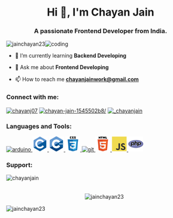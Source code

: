<h1 align="center">Hi 👋, I'm Chayan Jain</h1>
<h3 align="center">A passionate Frontend Developer from India.</h3>
<img align="right" alt="coding" width="400" src="https://shorturl.at/zP7Q7">

<p align="left"> <img src="https://komarev.com/ghpvc/?username=jainchayan23&label=Profile%20views&color=0e75b6&style=flat" alt="jainchayan23" /> </p>

- 🌱 I’m currently learning **Backend Developing**

- 💬 Ask me about **Frontend Developing**

- 📫 How to reach me **chayanjainwork@gmail.com**

<h3 align="left">Connect with me:</h3>
<p align="left">
<a href="https://twitter.com/chayanj07" target="blank"><img align="center" src="https://raw.githubusercontent.com/rahuldkjain/github-profile-readme-generator/master/src/images/icons/Social/twitter.svg" alt="chayanj07" height="30" width="40" /></a>
<a href="https://linkedin.com/in/chayan-jain-1545502b8/" target="blank"><img align="center" src="https://raw.githubusercontent.com/rahuldkjain/github-profile-readme-generator/master/src/images/icons/Social/linked-in-alt.svg" alt="chayan-jain-1545502b8/" height="30" width="40" /></a>
<a href="https://instagram.com/_chayanjain" target="blank"><img align="center" src="https://raw.githubusercontent.com/rahuldkjain/github-profile-readme-generator/master/src/images/icons/Social/instagram.svg" alt="_chayanjain" height="30" width="40" /></a>
</p>

<h3 align="left">Languages and Tools:</h3>
<p align="left"> <a href="https://www.arduino.cc/" target="_blank" rel="noreferrer"> <img src="https://cdn.worldvectorlogo.com/logos/arduino-1.svg" alt="arduino" width="40" height="40"/> </a> <a href="https://www.cprogramming.com/" target="_blank" rel="noreferrer"> <img src="https://raw.githubusercontent.com/devicons/devicon/master/icons/c/c-original.svg" alt="c" width="40" height="40"/> </a> <a href="https://www.w3schools.com/cpp/" target="_blank" rel="noreferrer"> <img src="https://raw.githubusercontent.com/devicons/devicon/master/icons/cplusplus/cplusplus-original.svg" alt="cplusplus" width="40" height="40"/> </a> <a href="https://www.w3schools.com/css/" target="_blank" rel="noreferrer"> <img src="https://raw.githubusercontent.com/devicons/devicon/master/icons/css3/css3-original-wordmark.svg" alt="css3" width="40" height="40"/> </a> <a href="https://git-scm.com/" target="_blank" rel="noreferrer"> <img src="https://www.vectorlogo.zone/logos/git-scm/git-scm-icon.svg" alt="git" width="40" height="40"/> </a> <a href="https://www.w3.org/html/" target="_blank" rel="noreferrer"> <img src="https://raw.githubusercontent.com/devicons/devicon/master/icons/html5/html5-original-wordmark.svg" alt="html5" width="40" height="40"/> </a> <a href="https://developer.mozilla.org/en-US/docs/Web/JavaScript" target="_blank" rel="noreferrer"> <img src="https://raw.githubusercontent.com/devicons/devicon/master/icons/javascript/javascript-original.svg" alt="javascript" width="40" height="40"/> </a> <a href="https://www.php.net" target="_blank" rel="noreferrer"> <img src="https://raw.githubusercontent.com/devicons/devicon/master/icons/php/php-original.svg" alt="php" width="40" height="40"/> </a> </p>

<h3 align="left">Support:</h3>
<p><a href="https://www.buymeacoffee.com/chayanjain"> <img align="left" src="https://cdn.buymeacoffee.com/buttons/v2/default-yellow.png" height="50" width="210" alt="chayanjain" /></a></p><br><br>

<p><img align="center" src="https://github-readme-stats.vercel.app/api/top-langs?username=jainchayan23&show_icons=true&locale=en&layout=compact" alt="jainchayan23" /></p>

<p><img align="center" src="https://github-readme-streak-stats.herokuapp.com/?user=jainchayan23&" alt="jainchayan23" /></p>
